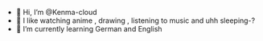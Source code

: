 - 👋 Hi, I’m @Kenma-cloud
- 👀 I like watching anime , drawing , listening to music and uhh sleeping-?
- 🌱 I’m currently learning German and English



<!---
Kenma-cloud/Kenma-cloud is a ✨ special ✨ repository because its `README.md` (this file) appears on your GitHub profile.
You can click the Preview link to take a look at your changes.
--->
